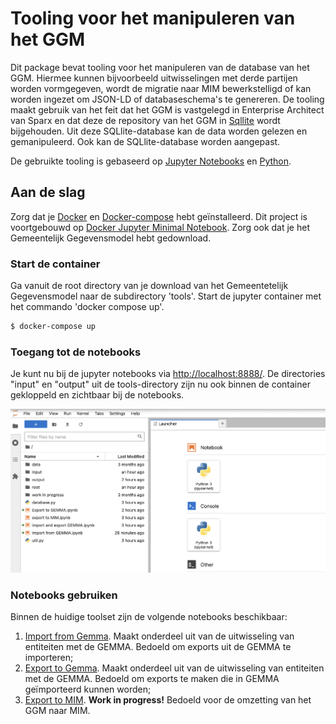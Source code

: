 # Tooling voor het manipuleren van het GGM

Dit package bevat tooling voor het manipuleren van de database van het GGM. Hiermee kunnen bijvoorbeeld uitwisselingen met derde partijen worden vormgegeven, wordt de migratie naar MIM bewerkstelligd of kan worden ingezet om JSON-LD of databaseschema's te genereren. De tooling maakt gebruik van het feit dat het GGM is vastgelegd in Enterprise Architect van Sparx en dat deze de repository van het GGM in [Sqllite](https://www.sqlite.org/index.html) wordt bijgehouden. Uit deze SQLlite-database kan de data worden gelezen en gemanipuleerd. Ook kan de SQLlite-database worden aangepast.  

De gebruikte tooling is gebaseerd op [Jupyter Notebooks](https://jupyter.org) en [Python](https://www.python.org).

## Aan de slag

Zorg dat je [Docker](https://www.docker.com) en [Docker-compose](https://github.com/docker/compose) hebt geïnstalleerd. Dit project is voortgebouwd op [Docker Jupyter Minimal Notebook](https://github.com/jupyter/docker-stacks). Zorg ook dat je het Gemeentelijk Gegevensmodel hebt gedownload.

### Start de container

Ga vanuit de root directory van je download van het Gemeentetelijk Gegevensmodel naar de subdirectory 'tools'. Start de jupyter container met het commando 'docker compose up'. 

```sh
$ docker-compose up
```

### Toegang tot de notebooks

Je kunt nu bij de jupyter notebooks via [http://localhost:8888/](http://localhost:8888/). De directories "input" en "output" uit de tools-directory zijn nu ook binnen de container gekloppeld en zichtbaar bij de notebooks.

![Input en Output zijn zichtbaar](docs/input_output.png)

### Notebooks gebruiken

Binnen de huidige toolset zijn de volgende notebooks beschikbaar:

1. [Import from Gemma](http://localhost:8888/lab/workspaces/auto-1/tree/Import%20from%20GEMMA.ipynb). Maakt onderdeel uit van de uitwisseling van entiteiten met de GEMMA. Bedoeld om exports uit de GEMMA te importeren;
2.  [Export to Gemma](http://localhost:8888/lab/workspaces/auto-1/tree/Export%20to%20GEMMA.ipynb). Maakt onderdeel uit van de uitwisseling van entiteiten met de GEMMA. Bedoeld om exports te maken die in GEMMA geïmporteerd kunnen worden;
3. [Export to MIM](http://localhost:8888/lab/workspaces/auto-1/tree/Export%20to%20MIM.ipynb). **Work in progress!** Bedoeld voor de omzetting van het GGM naar MIM.